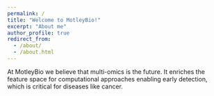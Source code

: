 ```yaml
---
permalink: /
title: "Welcome to MotleyBio!"
excerpt: "About me"
author_profile: true
redirect_from: 
  - /about/
  - /about.html
---
```


At MotleyBio we believe that multi-omics is the future. It enriches the feature space for computational approaches enabling early detection, which is critical for diseases like cancer.
